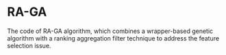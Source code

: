# RA-GA
The code of RA-GA algorithm, which combines a wrapper-based genetic algorithm with a ranking aggregation filter technique to address the feature selection issue.
